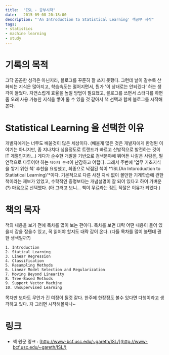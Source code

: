 ```yaml
---
title:  "ISL - 공부시작"
date:   2015-09-08 20:18:00
description: "'An Introduction to Statistical Learning' 책공부 시작"
tags: 
- statistics
- machine learning
- study
---
```


# 기록의 목적
그닥 꼼꼼한 성격은 아닌지라, 블로그를 꾸준히 잘 쓰지 못했다. 
그런데 날이 갈수록 산화되는 지식은 많아지고, 학습속도는 떨어지면서, 뭔가 '이 상태로는 안되겠다' 하는 생각이 들었다.
자연스럽게 효율을 높일 방법이 필요했고, 블로그를 쓰면서 스터디를 하면 좀 오래 사용 가능한 지식을 쌓아 둘 수 있을 것 같아서 책 선택과 함께 블로그를 시작해 본다.

# Statistical Learning 을 선택한 이유
개발자에게는 너무도 배울것이 많은 세상이다. 
(배울게 많은 것은 개발자에게 한정된 이야기는 아니지만, 좀 지나치다 싶을정도로 트랜드가 빠르고 산발적으로 발전하는 것이 IT 계열인지라...) 
게다가 순수한 개발을 기반으로 검색분야에 뛰어든 나같은 사람은, 필연적으로 다루어야 하는 `데이터 분석`이 난감하고 어렵다.
그래서 주변에 '업무 기초지식을 쌓기 위한 책' 추천을 요청했고, 최종으로 낙점된 책이 *'ISL(An Intoroduction to Statistical Learning)'*이다. 
기본적으로 다른 사전 지식 없이 볼만한 기계학습에 관한 책이라는 제보가 있었고, 수학적인 증명보다는 개념설명이 잘 되어 있다고 하여 가벼운(?) 마음으로 선택했다.
(아 그러고 보니... 책이 무료라는 점도 적잖은 이유가 되었다.)


# 책의 목자
책의 내용을 보기 전에 목차를 많이 보는 편이다. 목차를 보면 대략 어떤 내용이 들어 있을지 감을 잡을수 있고, 꼭 읽어야 할지도 대략 감이 온다. (다들 목차를 많이 볼텐데 괜한 생색일까?)

	1. Introduction
	2. Statical Learning
	3. Linear Regression
	4. Classification
	5. Resampling Methods
	6. Linear Model Selection and Regularization
	7. Moving Beyond Linearity
	8. Tree-Based Methods
	9. Support Vector Machine
	10. Unsupervised Learning

목차만 보아도 무언가 긴 여정이 될것 같다. 한주에 한장정도 볼수 있다면 다행이라고 생각하고 있다. 자 그러면 시작해볼까나~

# 링크
- 책 원문 링크 : [http://www-bcf.usc.edu/~gareth/ISL/](http://www-bcf.usc.edu/~gareth/ISL/)
